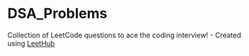 # DSA_Problems
Collection of LeetCode questions to ace the coding interview! - Created using [LeetHub](https://github.com/QasimWani/LeetHub)

